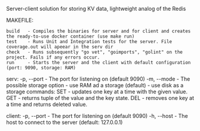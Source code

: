 Server-client solution for storing KV data, lightweight analog of the Redis

MAKEFILE:

    build   - Compiles the binaries for server and for client and creates the ready-to-use docker container (use make run)
    test    - Runs Unit and Integration tests for the server. File coverage.out will apeear in the serv dir
    check   - Runs subsequently "go vet", "goimports", "golint" on the project. Fails if any errors occur.
    run     - Starts the server and the client with default configuration (port: 9090, storage: RAM)

serv:
    -p, --port  - The port for listening on (default 9090)
    -m, --mode  - The possible storage option
            <memory> - use RAM ad a storage (default)
            <disk> - use disk as a storage
commands:
    SET <key> <value>   - updates one key at a time with the given value.
    GET <key>           - returns tuple of the value and the key state.
    DEL <key>           - removes one key at a time and returns deleted value.


client:
    -p, --port  - The port for listening on (default 9090)
    -h, --host  - The host to connect to the server (default: 127.0.0.1)
